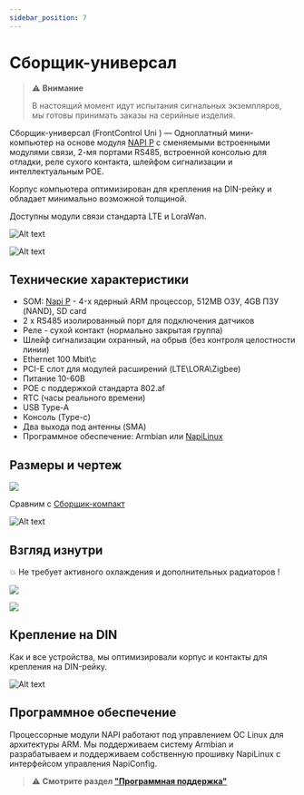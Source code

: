 ```yaml
---
sidebar_position: 7
---
```


# Сборщик-универсал

> :warning: **Внимание**
>
>В настоящий момент идут испытания сигнальных экземпляров, мы готовы принимать заказы на серийные изделия.

Сборщик-универсал (FrontControl Uni ) — Одноплатный мини-компьютер на основе модуля [NAPI P](../napi-intro.md) с сменяемыми встроенными модулями связи, 2-мя портами RS485, встроенной консолью для отладки, реле сухого контакта, шлейфом сигнализации и интеллектуальным POE.

Корпус компьютера оптимизирован для крепления на DIN-рейку и обладает минимально возможной толщиной.

Доступны модули связи стандарта LTE и LoraWan.

![Alt text](../img-u/live-1.png)

![Alt text](../img-u/rend2.jpg)

## Технические характеристики

- SOM: [Napi P](../napi-intro.md) - 4-х ядерный ARM процессор, 512MB ОЗУ, 4GB ПЗУ (NAND), SD card
- 2 х RS485 изолированный порт для подключения датчиков
- Реле - сухой контакт (нормально закрытая группа)
- Шлейф сигнализации охранный, на обрыв (без контроля целостности линии)
- Ethernet 100 Mbit\с
- PCI-E слот для модулей расширений (LTE\LORA\Zigbee)
- Питание 10-60В 
- POE с поддержкой стандарта 802.af
- RTC (часы реального времени)
- USB Type-A
- Консоль (Type-c)
- Два выхода под антенны (SMA)
- Программное обеспечение: Armbian или [NapiLinux](http://napilinux.ru)

## Размеры и чертеж 

![](../img-u/dem1.png)

Сравним с [Сборщик-компакт](frontcontrol-compact)

![Alt text](../img-u/live-3.png)

## Взгляд изнутри

:boom: Не требует активного охлаждения и дополнительных радиаторов !

![](../img-u/inside11.png)

![](../img-u/inside2.png)

## Крепление на DIN

Как и все устройства, мы оптимизировали корпус и контакты для крепления на DIN-рейку.

![Alt text](../img-u/live-4-din.png)

## Программное обеспечение

Процессорные модули NAPI работают под управлением ОС Linux для архитектуры ARM. Мы поддерживаем систему Armbian и разрабатываем и поддерживаем собственную прошивку NapiLinux с интерфейсом управления NapiConfig.

>:warning: **Cмотрите раздел ["Программная поддержка"](/software)**